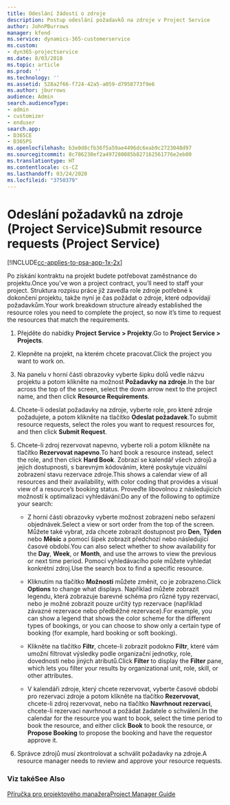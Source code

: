 ```yaml
---
title: Odeslání žádostí o zdroje
description: Postup odeslání požadavků na zdroje v Project Service
author: JohnPBurrows
manager: kfend
ms.service: dynamics-365-customerservice
ms.custom:
- dyn365-projectservice
ms.date: 8/03/2018
ms.topic: article
ms.prod: ''
ms.technology: ''
ms.assetid: 528a2f66-f724-42a5-a059-d7958773f9e6
ms.author: jburrows
audience: Admin
search.audienceType:
- admin
- customizer
- enduser
search.app:
- D365CE
- D365PS
ms.openlocfilehash: b3e0d8cfb36f5a59ae4496dc6eab9c2723048d97
ms.sourcegitcommit: 8c786230ef2a497280885b827162561776e2eb00
ms.translationtype: HT
ms.contentlocale: cs-CZ
ms.lasthandoff: 03/24/2020
ms.locfileid: "3750379"
---
```

# <a name="submit-resource-requests-project-service"></a><span data-ttu-id="95315-103">Odeslání požadavků na zdroje (Project Service)</span><span class="sxs-lookup"><span data-stu-id="95315-103">Submit resource requests (Project Service)</span></span>

[!INCLUDE[cc-applies-to-psa-app-1x-2x](../includes/cc-applies-to-psa-app-1x-2x.md)]

<span data-ttu-id="95315-104">Po získání kontraktu na projekt budete potřebovat zaměstnance do projektu.</span><span class="sxs-lookup"><span data-stu-id="95315-104">Once you’ve won a project contract, you’ll need to staff your project.</span></span> <span data-ttu-id="95315-105">Struktura rozpisu práce již zavedla role zdroje potřebné k dokončení projektu, takže nyní je čas požádat o zdroje, které odpovídají požadavkům.</span><span class="sxs-lookup"><span data-stu-id="95315-105">Your work breakdown structure already established the resource roles you need to complete the project, so now it’s time to request the resources that match the requirements.</span></span>  
  
1.  <span data-ttu-id="95315-106">Přejděte do nabídky **Project Service > Projekty**.</span><span class="sxs-lookup"><span data-stu-id="95315-106">Go to **Project Service > Projects**.</span></span>  
  
2.  <span data-ttu-id="95315-107">Klepněte na projekt, na kterém chcete pracovat.</span><span class="sxs-lookup"><span data-stu-id="95315-107">Click the project you want to work on.</span></span>  
  
3.  <span data-ttu-id="95315-108">Na panelu v horní části obrazovky vyberte šipku dolů vedle názvu projektu a potom klikněte na možnost **Požadavky na zdroje**.</span><span class="sxs-lookup"><span data-stu-id="95315-108">In the bar across the top of the screen, select the down arrow next to the project name, and then click **Resource Requirements**.</span></span>  
  
4.  <span data-ttu-id="95315-109">Chcete-li odeslat požadavky na zdroje, vyberte role, pro které zdroje požadujete, a potom klikněte na tlačítko **Odeslat požadavek**.</span><span class="sxs-lookup"><span data-stu-id="95315-109">To submit resource requests, select the roles you want to request resources for, and then click **Submit Request**.</span></span>  
  
5.  <span data-ttu-id="95315-110">Chcete-li zdroj rezervovat napevno, vyberte roli a potom klikněte na tlačítko **Rezervovat napevno**.</span><span class="sxs-lookup"><span data-stu-id="95315-110">To hard book a resource instead, select the role, and then click **Hard Book**.</span></span> <span data-ttu-id="95315-111">Zobrazí se kalendář všech zdrojů a jejich dostupnosti, s barevným kódováním, které poskytuje vizuální zobrazení stavu rezervace zdroje.</span><span class="sxs-lookup"><span data-stu-id="95315-111">This shows a calendar view of all resources and their availability, with color coding that provides a visual view of a resource’s booking status.</span></span> <span data-ttu-id="95315-112">Proveďte libovolnou z následujících možností k optimalizaci vyhledávání:</span><span class="sxs-lookup"><span data-stu-id="95315-112">Do any of the following to optimize your search:</span></span>  
  
    -   <span data-ttu-id="95315-113">Z horní části obrazovky vyberte možnost zobrazení nebo seřazení objednávek.</span><span class="sxs-lookup"><span data-stu-id="95315-113">Select a view or sort order from the top of the screen.</span></span> <span data-ttu-id="95315-114">Můžete také vybrat, zda chcete zobrazit dostupnost pro **Den**, **Týden** nebo **Měsíc** a pomocí šipek zobrazit předchozí nebo následující časové období.</span><span class="sxs-lookup"><span data-stu-id="95315-114">You can also select whether to show availability for the **Day**, **Week**, or **Month**, and use the arrows to view the previous or next time period.</span></span> <span data-ttu-id="95315-115">Pomocí vyhledávacího pole můžete vyhledat konkrétní zdroj.</span><span class="sxs-lookup"><span data-stu-id="95315-115">Use the search box to find a specific resource.</span></span>  
  
    -   <span data-ttu-id="95315-116">Kliknutím na tlačítko **Možnosti** můžete změnit, co je zobrazeno.</span><span class="sxs-lookup"><span data-stu-id="95315-116">Click **Options** to change what displays.</span></span> <span data-ttu-id="95315-117">Například můžete zobrazit legendu, která zobrazuje barevné schéma pro různé typy rezervací, nebo je možné zobrazit pouze určitý typ rezervace (například závazné rezervace nebo předběžné rezervace).</span><span class="sxs-lookup"><span data-stu-id="95315-117">For example, you can show a legend that shows the color scheme for the different types of bookings, or you can choose to show only a certain type of booking (for example, hard booking or soft booking).</span></span>  
  
    -   <span data-ttu-id="95315-118">Klikněte na tlačítko **Filtr**, chcete-li zobrazit podokno **Filtr**, které vám umožní filtrovat výsledky podle organizační jednotky, role, dovednosti nebo jiných atributů.</span><span class="sxs-lookup"><span data-stu-id="95315-118">Click **Filter** to display the **Filter** pane, which lets you filter your results by organizational unit, role, skill, or other attributes.</span></span>  
  
    -   <span data-ttu-id="95315-119">V kalendáři zdroje, který chcete rezervovat, vyberte časové období pro rezervaci zdroje a potom klikněte na tlačítko **Rezervovat**, chcete-li zdroj rezervovat, nebo na tlačítko **Navrhnout rezervaci**, chcete-li rezervaci navrhnout a požádat žadatele o schválení.</span><span class="sxs-lookup"><span data-stu-id="95315-119">In the calendar for the resource you want to book, select the time period to book the resource, and either click **Book** to book the resource, or **Propose Booking** to propose the booking and have the requestor approve it.</span></span>  
  
6.  <span data-ttu-id="95315-120">Správce zdrojů musí zkontrolovat a schválit požadavky na zdroje.</span><span class="sxs-lookup"><span data-stu-id="95315-120">A resource manager needs to review and approve your resource requests.</span></span>  
  
### <a name="see-also"></a><span data-ttu-id="95315-121">Viz také</span><span class="sxs-lookup"><span data-stu-id="95315-121">See Also</span></span>  
 [<span data-ttu-id="95315-122">Příručka pro projektového manažera</span><span class="sxs-lookup"><span data-stu-id="95315-122">Project Manager Guide</span></span>](../project-service/project-manager-guide.md)
